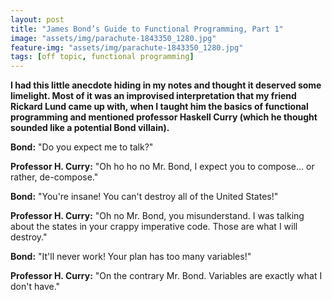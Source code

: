 ```yaml
---
layout: post
title: "James Bond’s Guide to Functional Programming, Part 1"
image: "assets/img/parachute-1843350_1280.jpg"
feature-img: "assets/img/parachute-1843350_1280.jpg"
tags: [off topic, functional programming]
---
```


**I had this little anecdote hiding in my notes and thought it deserved some limelight. Most of it was an improvised interpretation that my friend Rickard Lund came up with, when I taught him the basics of functional programming and mentioned professor Haskell Curry (which he thought sounded like a potential Bond villain).**

**Bond:** "Do you expect me to talk?"

**Professor H. Curry:** "Oh ho ho no Mr. Bond, I expect you to compose... or rather, de-compose."

**Bond:** "You're insane! You can't destroy all of the United States!"

**Professor H. Curry:** "Oh no Mr. Bond, you misunderstand. I was talking about the states in your crappy imperative code. Those are what I will destroy."

**Bond:** "It'll never work! Your plan has too many variables!"

**Professor H. Curry:** "On the contrary Mr. Bond. Variables are exactly what I don't have."